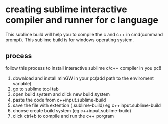 # creating sublime interactive compiler and runner for c language
<p>
    This sublime build will help you to compile the c and c++ in cmd(command prompt). This sublime build is for windows operating system.
</p>

## process
<p>follow this process to install interactive sublime c/c++ compiler in you pc!!</p>
<ol>
    <li>download and install minGW in your pc(add path to the enviroment variable)</li>
    <li>go to sublime tool tab</li>
    <li>open build system and click new build system</li>
    <li>paste the code from c++input.sublime-build</li>
    <li>save the file with extention (.sublime-build) eg c++input.sublime-build</li>
    <li>choose create build system (eg c++input.sublime-build)</li>
    <li>click ctrl+b to compile and run the c++ porgram</li>
</ol>

